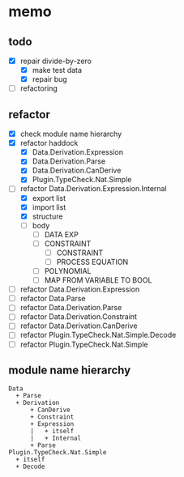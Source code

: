 memo
====

todo
----

* [x] repair divide-by-zero
	+ [x] make test data
	+ [x] repair bug
* [ ] refactoring

refactor
--------

* [x] check module name hierarchy
* [x] refactor haddock
	+ [x] Data.Derivation.Expression
	+ [x] Data.Derivation.Parse
	+ [x] Data.Derivation.CanDerive
	+ [x] Plugin.TypeCheck.Nat.Simple
* [ ] refactor Data.Derivation.Expression.Internal
	+ [x] export list
	+ [x] import list
	+ [x] structure
	+ [ ] body
		- [ ] DATA EXP
		- [ ] CONSTRAINT
			* [ ] CONSTRAINT
			* [ ] PROCESS EQUATION
		- [ ] POLYNOMIAL
		- [ ] MAP FROM VARIABLE TO BOOL
* [ ] refactor Data.Derivation.Expression
* [ ] refactor Data.Parse
* [ ] refactor Data.Derivation.Parse
* [ ] refactor Data.Derivation.Constraint
* [ ] refactor Data.Derivation.CanDerive
* [ ] refactor Plugin.TypeCheck.Nat.Simple.Decode
* [ ] refactor Plugin.TypeCheck.Nat.Simple

module name hierarchy
---------------------

```
Data
  + Parse
  + Derivation
      + CanDerive
      + Constraint
      + Expression
      |   + itself
      |   + Internal
      + Parse
Plugin.TypeCheck.Nat.Simple
  + itself
  + Decode
```
